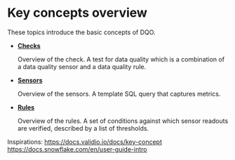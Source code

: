 # Key concepts overview

These topics introduce the basic concepts of DQO.

 - **[Checks](./checks/index.md)**

    Overview of the check. A test for data quality which is a combination of a data quality sensor and a data quality rule.


 - **[Sensors](./sensors/sensors.md)**

    Overview of the sensors. A template SQL query that captures metrics.


 - **[Rules](./rules/rules.md)**

    Overview of the rules. A set of conditions against which sensor readouts are verified, described by a list of thresholds.


Inspirations:
https://docs.validio.io/docs/key-concept
https://docs.snowflake.com/en/user-guide-intro